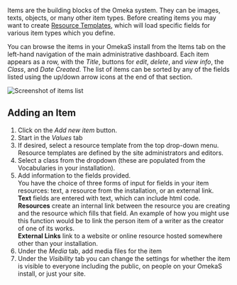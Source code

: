 
Items are the building blocks of the Omeka system. They can be images, texts, objects, or many other item types. Before creating items you may want to create [Resource Templates](/ResourceTemplate/), which will load specific fields for various item types which you define.

You can browse the items in your OmekaS install from the Items tab on the left-hand navigation of the main administrative dashboard. Each item appears as a row, with the *Title*, buttons for *edit*, *delete*, and *view info*, the *Class*, and *Date Created*. The list of items can be sorted by any of the fields listed using the up/down arrow icons at the end of that section.  

![Screenshot of items list](/contentfiles/itemsOS.png)

## Adding an Item

1. Click on the _Add new item_ button. 
2. Start in the _Values_ tab
3. If desired, select a resource template from the top drop-down menu. Resource templates are defined by the site administrators and editors.
4. Select a class from the dropdown (these are populated from the Vocabularies in your installation).
5. Add information to the fields provided.  
You have the choice of three forms of input for fields in your item resources: text, a resource from the installation, or an external link.  
**Text** fields are entered with text, which can include html code.  
**Resources** create an internal link between the resource you are creating and the resource which fills that field. An example of how you might use this function would be to link the person item of a writer as the creator of one of its works.  
**External Links** link to a website or online resource hosted somewhere other than your installation. 
6. Under the _Media_ tab, add media files for the item
7. Under the _Visibility_ tab you can change the settings for whether the item is visible to everyone including the public, on people on your OmekaS install, or just your site. 